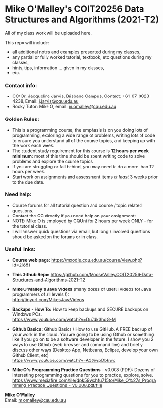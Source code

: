 # Mike O'Malley's COIT20256 Data Structures and Algorithms (2021-T2)

All of my class work will be uploaded here.

This repo will include:
* all additional notes and examples presented during my classes,
* any partial or fully worked tutorial, textbook, etc questions during my classes,
* hints, tips, information ... given in my classes,
* etc.

### Contact info:
* CC: Dr. Jacqueline Jarvis, Brisbane Campus, Contact: +61-07-3023-4238, Email: j.jarvis@cqu.edu.au
* Rocky Tutor: Mike O, email: m.omalley@cqu.edu.au

### Golden Rules:
* This is a programming course, the emphasis is on you doing lots of programming, exploring a wide range of problems, writing lots of code to ensure you understand all of the course topics, and keeping up with the work each week.
* The student study requirement for this course is **12 hours per week minimum**: most of this time should be spent writing code to solve problems and explore the course topics.
* If you are struggling or fall behind, you may need to do a more than 12 hours per week.
* Start work on assignments and assessment items *at least* 3 weeks prior to the due date.


### Need help:
* Course forums for all tutorial question and course / topic related questions.
* Contact the CC directly if you need help on your assignment:
* NOTE: Mike O is employed by CQUni for 2 hours per week ONLY - for the tutorial class.
* I will answer quick questions via email, but long / involved questions should be asked on the forums or in class.


### Useful links:

* **Course web page:** https://moodle.cqu.edu.au/course/view.php?id=21851

* **This Github Repo:** https://github.com/MooseValley/COIT20256-Data-Structures-and-Algorithms-2021-T2

* **Mike O'Malley's Java Videos** (many dozes of useful videos for Java programmers of all levels !):
<br>http://tinyurl.com/MikesJavaVideos

* **Backups - How To:**
How to keep backups and SECURE backups on Windows PCs.
<br>https://www.youtube.com/watch?v=Du7dk3hdG-M

* **Github Basics:**
Github Basics / How to use GitHub.
A FREE backup of your work in the cloud.  You are going to be using Github or something like if you go on to be a software developer in the future.
I show you 2 ways to use Github (web browser and command line)
and briefly discuss other ways (Desktop App, Netbeans, Eclipse, develop your own Github Client, etc)
<br>https://www.youtube.com/watch?v=A30iwpDbkwc

* **Mike O's Programming Practice Questions** - v0.008 (PDF):
Dozens of interesting programming questions for you to practice, explore, solve.
<br>https://www.mediafire.com/file/dpk59wchfu715to/Mike_O%27s_Programming_Practice_Questions_-_v0.008.pdf/file

**Mike O'Malley**
<br>Email: m.omalley@cqu.edu.au


